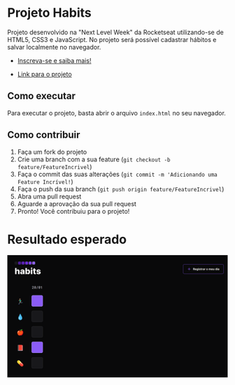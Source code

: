 # Projeto Habits

Projeto desenvolvido na "Next Level Week" da Rocketseat utilizando-se de HTML5, CSS3 e JavaScript. 
No projeto será possível cadastrar hábitos e salvar localmente no navegador.

- [Inscreva-se e saiba mais!](https://app.rocketseat.com.br/)

- [Link para o projeto](https://acgoularthub.github.io/Next-Level-Week-Habits/)
## Como executar

Para executar o projeto, basta abrir o arquivo `index.html` no seu navegador.

## Como contribuir

1. Faça um fork do projeto
2. Crie uma branch com a sua feature (`git checkout -b feature/FeatureIncrivel`)
3. Faça o commit das suas alterações (`git commit -m 'Adicionando uma Feature Incrível!`)
4. Faça o push da sua branch (`git push origin feature/FeatureIncrivel`)
5. Abra uma pull request
6. Aguarde a aprovação da sua pull request
7. Pronto! Você contribuiu para o projeto!

# Resultado esperado

![Resultado esperado](assets/resultado/captura.png)